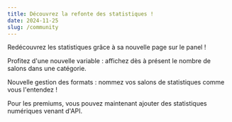 ```yaml
---
title: Découvrez la refonte des statistiques !
date: 2024-11-25
slug: /community
---
```


Redécouvrez les statistiques grâce à sa nouvelle page sur le panel !

Profitez d'une nouvelle variable : affichez dès à présent le nombre de salons dans une catégorie.

Nouvelle gestion des formats : nommez vos salons de statistiques comme vous l'entendez !

Pour les premiums, vous pouvez maintenant ajouter des statistiques numériques venant d'API.
